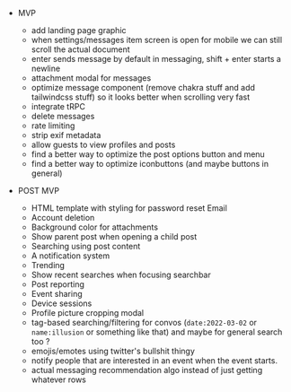 - MVP
   - add landing page graphic
   - when settings/messages item screen is open for mobile we can still scroll the actual document
   - enter sends message by default in messaging, shift + enter starts a newline
   - attachment modal for messages
   - optimize message component (remove chakra stuff and add tailwindcss stuff) so it looks better when scrolling very fast
   - integrate tRPC
   - delete messages
   - rate limiting
   - strip exif metadata
   - allow guests to view profiles and posts
   - find a better way to optimize the post options button and menu
   - find a better way to optimize iconbuttons (and maybe buttons in general)

- POST MVP
  - HTML template with styling for password reset Email
  - Account deletion
  - Background color for attachments
  - Show parent post when opening a child post
  - Searching using post content
  - A notification system
  - Trending
  - Show recent searches when focusing searchbar
  - Post reporting
  - Event sharing
  - Device sessions
  - Profile picture cropping modal
  - tag-based searching/filtering for convos (`date:2022-03-02` or `name:illusion` or something like that) and maybe for general search too ?
  - emojis/emotes using twitter's bullshit thingy
  - notify people that are interested in an event when the event starts.
  - actual messaging recommendation algo instead of just getting whatever rows
